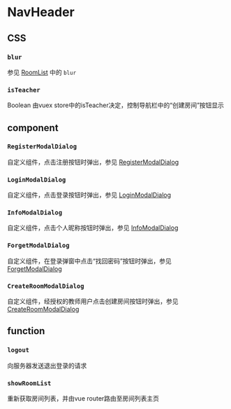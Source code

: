 # NavHeader
## CSS
### ```blur```
参见 [RoomList](RoomList.vue.md) 中的 ```blur```

### ```isTeacher```
Boolean
由vuex store中的isTeacher决定，控制导航栏中的“创建房间”按钮显示

## component
### ```RegisterModalDialog```
自定义组件，点击注册按钮时弹出，参见 [RegisterModalDialog](RegisterModalDialog.vue.md)

### ```LoginModalDialog```
自定义组件，点击登录按钮时弹出，参见  [LoginModalDialog](LoginModalDialog.vue.md)

### ```InfoModalDialog```
自定义组件，点击个人昵称按钮时弹出，参见 [InfoModalDialog](InfoModalDialog.vue.md)

### ```ForgetModalDialog```
自定义组件，在登录弹窗中点击“找回密码”按钮时弹出，参见  [ForgetModalDialog](ForgetModalDialog.vue.md)

### ```CreateRoomModalDialog```
自定义组件，经授权的教师用户点击创建房间按钮时弹出，参见  [CreateRoomModalDialog](CreateRoomDialog.vue.md)

## function
### ```logout```
向服务器发送退出登录的请求

### ```showRoomList```
重新获取房间列表，并由vue router路由至房间列表主页

